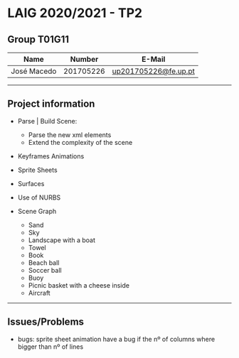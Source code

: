 # LAIG 2020/2021 - TP2

## Group T01G11

| Name               | Number    | E-Mail               |
| -------------------| --------- | -------------------- |
| José Macedo        | 201705226 | up201705226@fe.up.pt |

----
## Project information

- Parse | Build Scene:
  - Parse the new xml elements
  - Extend the complexity of the scene

- Keyframes Animations

- Sprite Sheets

- Surfaces
 -  Use of NURBS

- Scene Graph
  - Sand
  - Sky
  - Landscape with a boat
  - Towel
  - Book
  - Beach ball
  - Soccer ball
  - Buoy
  - Picnic basket with a cheese inside
  - Aircraft 
----
## Issues/Problems

- bugs: sprite sheet animation have a bug if the nº of columns where bigger than nº of lines